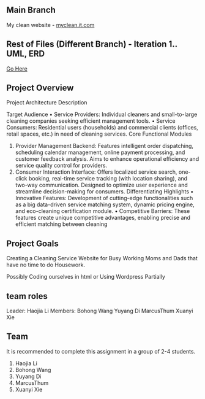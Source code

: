 
## Main Branch
My clean website - [myclean.it.com](https://myclean.it.com)

## Rest of Files (Different Branch) - Iteration 1.. UML, ERD
[Go Here](https://github.com/yuyosa/CP3407/tree/Change-1)

## Project Overview
Project Architecture Description

Target Audience
•	Service Providers:
Individual cleaners and small-to-large cleaning companies seeking efficient management tools.
•	Service Consumers:
Residential users (households) and commercial clients (offices, retail spaces, etc.) in need of cleaning services.
Core Functional Modules
1.	Provider Management Backend:
Features intelligent order dispatching, scheduling calendar management, online payment processing, and customer feedback analysis.
Aims to enhance operational efficiency and service quality control for providers.
2.	Consumer Interaction Interface:
Offers localized service search, one-click booking, real-time service tracking (with location sharing), and two-way communication.
Designed to optimize user experience and streamline decision-making for consumers.
Differentiating Highlights
•	Innovative Features: Development of cutting-edge functionalities such as a big data-driven service matching system, dynamic pricing engine, and eco-cleaning certification module.
•	Competitive Barriers: These features create unique competitive advantages, enabling precise and efficient matching between cleaning 

## Project Goals
Creating a Cleaning Service Website for Busy Working Moms and Dads that have no time to do Housework.

Possibly Coding ourselves in html or Using Wordpress Partially

## team roles
Leader: Haojia Li
Members: Bohong Wang
Yuyang Di 
MarcusThum
Xuanyi Xie

## Team

It is recommended to complete this assignment in a group of 2-4 students.
1. Haojia Li
2. Bohong Wang
3. Yuyang Di
4. MarcusThum
5. Xuanyi Xie

